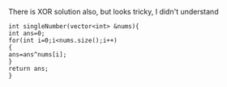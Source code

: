 There is XOR solution also, but looks tricky, I didn't understand
```
int singleNumber(vector<int> &nums){
int ans=0;
for(int i=0;i<nums.size();i++)
{
ans=ans^nums[i];
}
return ans;
}
```